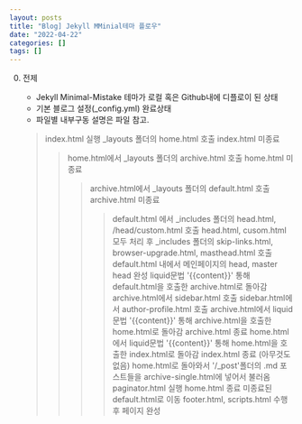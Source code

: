 ```yaml
---
layout: posts
title: "Blog] Jekyll MMinial테마 플로우"
date: "2022-04-22"
categories: []
tags: []
---
```


0. 전제
    - Jekyll Minimal-Mistake 테마가 로컬 혹은 Github내에 디플로이 된 상태
    - 기본 블로그 설정(_config.yml) 완료상태
    - 파일별 내부구동 설명은 파일 참고.

    > index.html 실행
    > _layouts 폴더의 home.html 호출
    > index.html 미종료
    >> home.html에서 _layouts 폴더의 archive.html 호출
    >> home.html 미종료
    >>> archive.html에서 _layouts 폴더의 default.html 호출
    >>> archive.html 미종료
    >>>> default.html 에서 _includes 폴더의 head.html, /head/custom.html 호출
    >>>> head.html, cusom.html 모두 처리 후 _includes 폴더의 
         skip-links.html, browser-upgrade.html, masthead.html 호출
    >>>> default.html 내에서 메인페이지의 head, master head 완성
    >>>> liquid문법 '{{content}}' 통해 default.html을 호출한 archive.html로 돌아감
    >>> archive.html에서 sidebar.html 호출
    >>> sidebar.html에서 author-profile.html 호출
    >>> archive.html에서 liquid문법 '{{content}}' 통해 archive.html을 호출한 home.html로 돌아감
    >>> archive.html 종료 
    >> home.html에서 liquid문법 '{{content}}' 통해 home.html을 호출한 index.html로 돌아감
    > index.html 종료 (아무것도 없음)
    >> home.html로 돌아와서 '/_post'폴더의 .md 포스트들을 archive-single.html에 넣어서 불러옴
    >> paginator.html 실행
    >> home.html 종료
    >>>> 미종료된 default.html로 이동
    >>>> footer.html, scripts.html 수행후 페이지 완성
